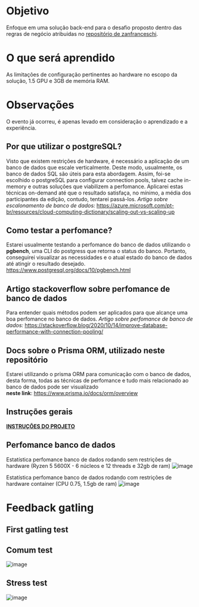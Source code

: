 # Objetivo

Enfoque em uma solução back-end para o desafio proposto dentro das regras de negócio atribuidas no <a href="https://github.com/zanfranceschi/rinha-de-backend-2023-q3"><u>repositório de zanfranceschi</u></a>.

# O que será aprendido

As limitações de configuração pertinentes ao hardware no escopo da solução, 1.5 GPU e 3GB de memória RAM.

# Observações

O evento já ocorreu, é apenas levado em consideração o aprendizado e a experiência.

## Por que utilizar o postgreSQL?

Visto que existem restrições de hardware, é necessário a aplicação de um banco de dados que escale verticalmente. Deste modo, usualmente, os banco de dados SQL são úteis para esta abordagem. Assim, foi-se escolhido o postgreSQL para configurar connection pools, talvez cache in-memory e outras soluções que viabilizem a perfomance. Aplicarei estas técnicas on-demand até que o resultado satisfaça, no mínimo, a média dos participantes da edição, contudo, tentarei passá-los.
<i>Artigo sobre escalonamento de banco de dados:</i> https://azure.microsoft.com/pt-br/resources/cloud-computing-dictionary/scaling-out-vs-scaling-up

## Como testar a perfomance?

Estarei usualmente testando a perfomance do banco de dados utilizando o <b>pgbench</b>, uma CLI do postgress que retorna o status do banco. Portanto, conseguirei visualizar as necessidades e o atual estado do banco de dados até atingir o resultado desejado.
https://www.postgresql.org/docs/10/pgbench.html

## Artigo stackoverflow sobre perfomance de banco de dados
Para entender quais métodos podem ser aplicados para que alcançe uma boa perfomance no banco de dados.
<i>Artigo sobre perfomance de banco de dados:</i> https://stackoverflow.blog/2020/10/14/improve-database-performance-with-connection-pooling/

## Docs sobre o Prisma ORM, utilizado neste repositório
Estarei utilizando o prisma ORM para comunicação com o banco de dados, desta forma, todas as técnicas de perfomance e tudo mais relacionado ao banco de dados pode ser visualizado<br><b>neste link</b>: https://www.prisma.io/docs/orm/overview

## Instruções gerais

<a href="https://github.com/zanfranceschi/rinha-de-backend-2023-q3/blob/main/INSTRUCOES.md"><b><u>INSTRUÇÕES DO PROJETO</u></b></a>

## Perfomance banco de dados
Estatística perfomance banco de dados rodando sem restrições de hardware (Ryzen 5 5600X - 6 núcleos e 12 threads e 32gb de ram)
![image](https://github.com/wrspada02/rinha-backend/assets/90157791/488a746d-05cb-4667-8773-2f3dcbe5e15a)

Estatística perfomance banco de dados rodando com restrições de hardware container (CPU 0.75, 1.5gb de ram)
![image](https://github.com/user-attachments/assets/a204f84f-1f66-4d21-b5cd-e29281dfea27)


# Feedback gatling
## First gatling test
## Comum test
![image](https://github.com/user-attachments/assets/4196cc8b-9183-40d0-b614-db893972bec0)

## Stress test
![image](https://github.com/user-attachments/assets/dba4f6cc-fa53-4d13-8540-dc0e362dc04a)

